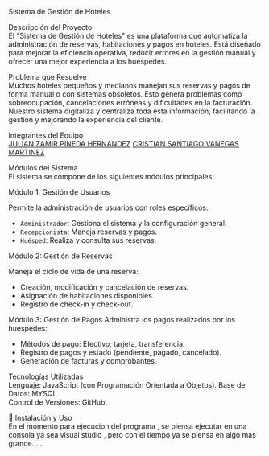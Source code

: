 Sistema de Gestión de Hoteles

Descripción del Proyecto  
El "Sistema de Gestión de Hoteles" es una plataforma que automatiza la administración de reservas, habitaciones y pagos en hoteles. 
Está diseñado para mejorar la eficiencia operativa, reducir errores en la gestión manual y ofrecer una mejor experiencia a los huéspedes.


Problema que Resuelve  
Muchos hoteles pequeños y medianos manejan sus reservas y pagos de forma manual o con sistemas obsoletos. 
Esto genera problemas como sobreocupación, cancelaciones erróneas y dificultades en la facturación. 
Nuestro sistema digitaliza y centraliza toda esta información, facilitando la gestión y mejorando la experiencia del cliente.

 Integrantes del Equipo  
[JULIAN ZAMIR PINEDA HERNANDEZ](https://github.com/pinedaoff)
[CRISTIAN SANTIAGO VANEGAS MARTINEZ](https://github.com/vanegas)
 

Módulos del Sistema  
El sistema se compone de los siguientes módulos principales:



Módulo 1: Gestión de Usuarios

Permite la administración de usuarios con roles específicos:
- `Administrador`: Gestiona el sistema y la configuración general.
- `Recepcionista`: Maneja reservas y pagos.
- `Huésped`: Realiza y consulta sus reservas.

Módulo 2: Gestión de Reservas

Maneja el ciclo de vida de una reserva:
- Creación, modificación y cancelación de reservas.
- Asignación de habitaciones disponibles.
- Registro de check-in y check-out.

Módulo 3: Gestión de Pagos
Administra los pagos realizados por los huéspedes:
- Métodos de pago: Efectivo, tarjeta, transferencia.
- Registro de pagos y estado (pendiente, pagado, cancelado).
- Generación de facturas y comprobantes.

 Tecnologías Utilizadas  
Lenguaje: JavaScript (con Programación Orientada a Objetos). 
Base de Datos: MYSQL  
Control de Versiones: GitHub.  

🔧 Instalación y Uso  
En el momento para ejecucion del programa , se piensa ejecutar en una consola ya sea visual studio , pero 
con el tiempo ya se piensa en algo mas grande......
 
